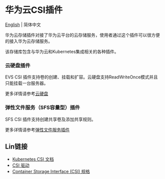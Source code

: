 # 华为云CSI插件

[English](./README.md) | 简体中文

华为云存储插件对接了华为云平台的云存储服务，使用者通过这个插件可以很方便的接入华为云存储服务。

该存储库包含与华为云和Kubernetes集成相关的各种插件。

### 云硬盘插件

EVS CSI 插件支持卷的创建、挂载和扩容。云硬盘支持ReadWriteOnce模式并且只能挂载一台服务器。

更多详情请参考[云硬盘](./docs/evs/evs.md)

### 弹性文件服务（SFS容量型）插件

SFS CSI 插件支持创建共享卷及添加共享规则。

更多详情请参考[弹性文件服务插件](./docs/sfs/sfs.md)

## Lin链接

- [Kubernetes CSI 文档](https://kubernetes-csi.github.io/docs/Home.html)
- [CSI 驱动](https://github.com/kubernetes-csi/drivers)
- [Container Storage Interface (CSI) 规格](https://github.com/container-storage-interface/spec)